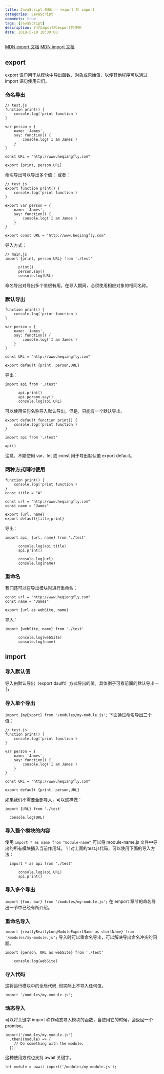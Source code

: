 ```yaml
---
title: JavaScript 基础 -- export 和 import
categories: JavaScript
comments: true
tags: [JavaScript]
description: 介绍import和export的使用
date: 2018-5-10 10:00:00
---
```


[MDN export 文档](https://developer.mozilla.org/zh-CN/docs/Web/JavaScript/Reference/Statements/export)
[MDN import 文档](https://developer.mozilla.org/zh-CN/docs/Web/JavaScript/Reference/Statements/import)

## export

export 语句用于从模块中导出函数、对象或原始值，以便其他程序可以通过 import 语句使用它们。

### 命名导出

```
// test.js
function print() {
    console.log('print function')
}

var person = {
    name: 'James',
    say: function() {
        console.log('I am James')
    }
}

const URL = "http://www.heqiangfly.com"

export {print, person,URL}
```

命名导出可以导出多个值：
或者：

```
// test.js
export function print() {
    console.log('print function')
}

export var person = {
    name: 'James',
    say: function() {
        console.log('I am James')
    }
}

export const URL = "http://www.heqiangfly.com"
```

导入方式：

```
// main.js
import {print, person,URL} from './test'

      print()
      person.say()
      console.log(URL)

```

命名导出对导出多个值很有用。在导入期间，必须使用相应对象的相同名称。

### 默认导出

```
function print() {
    console.log('print function')
}

var person = {
    name: 'James',
    say: function() {
        console.log('I am James')
    }
}

const URL = "http://www.heqiangfly.com"

export default {print, person,URL}
```

导出：

```
import api from './test'

      api.print()
      api.person.say()
      console.log(api.URL)
```

可以使用任何名称导入默认导出，但是，只能有一个默认导出。

```
export default function print() {
    console.log('print function')
}
```

```
import api from './test'

api()
```

注意，不能使用 var、let 或 const 用于导出默认值 export default。

### 两种方式同时使用

```
function print() {
    console.log('print function')
}
const title = "A"

const url = "http://www.heqiangfly.com"
const name = "James"

export {url, name}
export default{title,print}
```

导出：

```
import api, {url, name} from './test'

      console.log(api.title)
      api.print()

      console.log(url)
      console.log(name)
```

### 重命名

我们还可以在导出模块时进行重命名：

```
const url = "http://www.heqiangfly.com"
const name = "James"

export {url as webSite, name}
```

导入：

```
import {webSite, name} from './test'

      console.log(webSite)
      console.log(name)
```

## import

### 导入默认值

导入由默认导出（export daulft）方式导出的值，具体例子可看前面的默认导出一节

### 导入单个导出

`import {myExport} from '/modules/my-module.js';`
下面通过命名导出三个值：

```
// test.js
function print() {
    console.log('print function')
}

var person = {
    name: 'James',
    say: function() {
        console.log('I am James')
    }
}

const URL = "http://www.heqiangfly.com"

export default {print, person,URL}
```

如果我们不需要全部导入，可以这样做：

```
import {URL} from './test'

  console.log(URL)

```

### 导入整个模块的内容

使用 `import * as name from "module-name"` 可以将 module-name.js 文件中导出的所有模块插入当前作用域。
针对上面的test.js代码，可以使用下面的导入方法：

```
  import * as api from './test'
  
      console.log(api.URL)
      api.print()
```

### 导入多个导出

`import {foo, bar} from '/modules/my-module.js';`
在 emport 章节的命名导出一节中已经有所介绍。

### 重命名导入

`import {reallyReallyLongModuleExportName as shortName} from '/modules/my-module.js';`
导入时可以重命名导出，可以解决导出命名冲突的问题。

```
import {person, URL as webSite} from './test'

    console.log(webSite)
```

### 导入代码

这将运行模块中的全局代码, 但实际上不导入任何值。

```
import '/modules/my-module.js';
```

### 动态导入

可以将关键字 import 称作动态导入模块的函数，当使用它的时候，会返回一个 promise。

```
import('/modules/my-module.js')
  .then((module) => {
    // Do something with the module.
  });
```

这种使用方式也支持 await 关键字。

```
let module = await import('/modules/my-module.js');
```
